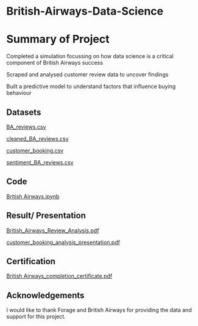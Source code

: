 # British-Airways-Data-Science

# Summary of Project
Completed a simulation focussing on how data science is a critical component of British Airways success

Scraped and analysed customer review data to uncover findings

Built a predictive model to understand factors that influence buying behaviour

## Datasets

[BA_reviews.csv]( https://github.com/reuel97/British-Airways-Data-Science/blob/main/BA_reviews.csv) 

[cleaned_BA_reviews.csv](https://github.com/reuel97/British-Airways-Data-Science/blob/main/cleaned_BA_reviews.csv)

[customer_booking.csv]( https://github.com/reuel97/British-Airways-Data-Science/blob/main/customer_booking.csv)

[sentiment_BA_reviews.csv](https://github.com/reuel97/British-Airways-Data-Science/blob/main/sentiment_BA_reviews.csv)


## Code

 [British Airways.ipynb]( https://github.com/reuel97/British-Airways-Data-Science/blob/main/British%20Airways.ipynb)


## Result/ Presentation

[British_Airways_Review_Analysis.pdf](https://github.com/reuel97/British-Airways-Data-Science/blob/main/British_Airways_Review_Analysis.pdf)

[customer_booking_analysis_presentation.pdf](https://github.com/reuel97/British-Airways-Data-Science/blob/main/customer_booking_analysis_presentation.pdf)

## Certification

 [British Airways_completion_certificate.pdf]( https://github.com/reuel97/British-Airways-Data-Science/blob/main/British%20Airways_completion_certificate.pdf)

## Acknowledgements

I would like to thank Forage and British Airways for providing the data and support for this project. 
